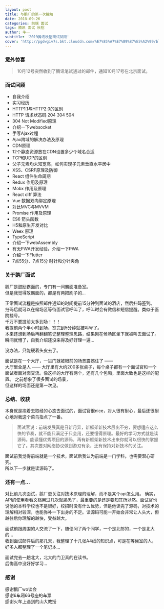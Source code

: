 ```yaml
---
layout: post
title: 与鹅厂的第一次接触
date: 2018-09-26
categories: 前端 面试
tags: 腾讯 面试 秋招 
author: 牛一 
subtitle: '2019腾讯秋招面试回顾'
cover: 'http://pgdwgiv7s.bkt.clouddn.com/%E7%85%A7%E7%89%87%E5%A2%99/blog648ac377gy1fw3cjxy8e9j21kw0w0kfb.jpg'
---  
```

### 意外惊喜  
> 10月12号突然收到了腾讯笔试通过的邮件，通知10月17号在北京面试。   

### 面试回顾  

* 自我介绍  
* 实习经历    
* HTTP1.1与HTTP2.0的区别   
* HTTP 请求状态码 204 304 504  
* 304 Not Modified原理 
* 介绍一下websocket
* 手写Ajax过程  
* Ajax跨域的解决办法及原理  
* CDN原理  
* 12个静态资源放在CDN设置多少个域名合适  
* TCP和UDP的区别  
* 父子元素均未知宽高，如何实现子元素垂直水平居中  
* XSS、CSRF原理及防御
* React 组件生命周期  
* Redux 作用及原理 
* Mobx 作用及原理   
* React diff 算法
* Vue 数据双向绑定原理  
* 对比MVC与MVVM  
* Promise 作用及原理  
* ES6 箭头函数
* H5和原生开发对比
* Weex 原理  
* TypeScript  
* 介绍一下webAssembly  
* 有无PWA开发经验，介绍一下PWA  
* 介绍一下Flutter  
* 7点55分、7点15分 时针和分针夹角    

### 关于鹅厂面试  
鹅厂是鼓励霸面的，专门有一间霸面准备室。  
但是我觉得敢霸面的，都是有两把刷子的...  

正常面试流程是按照邮件通知的时间提前15分钟到面试的酒店，然后扫码签到。
扫码后就可以在候场区等待面试官呼叫了，呼叫时会有微信和短信提醒。类似于医院挂号。  
千万不要提前太多到场！！！  
我提前两个半小时到场，签完到5分钟就被叫号了。  
本来还想到场后再翻翻笔记整理整理思路，结果刚在候场区坐下就被叫去面试了。瞬间就懵了，自我介绍还没来得及好好理一遍...

没办法，只能硬着头皮去了。  

面试是在一个大厅，一进门就被眼前的场景震撼住了 ——  
大厅里全是人 —— 大厅里有大约200多张桌子，每个桌子都有一个面试官和一个面试者面对面交流。像这样的大厅有两个，还有几个包厢，里面大致也是这样的配置。 
之前想象了很多面试的场景，  
但这样的场面还是第一次见。  

### 总结、收获  
本身就是抱着去取经的心态去面试的，面试官很nice，对人很有耐心，最后还很耐心地对我这个菜鸟指点了一番。  
>  面试官说：前端发展真是日新月异，新框架新技术层出不穷，要想适应这么快的节奏，就不能只满足于只会用，还要懂得原理。最好的学习方式就是读源码，能读懂优秀项目的源码，再有新框架新技术出来你就可以很快的掌握它了。其次要对网络协议做到游刃有余，还有保持对新技术的关注。 

面试前我觉得前端就是一个技术，面试后我认为前端是一门学科，也需要潜心研究。  
所以下一步就是读源码了。  

### 还有一点...  

对比前几次面试，鹅厂更关注对技术原理的理解，而不是某个api怎么用。  确实，API的使用看看文档用过几次就熟悉了，最重要的是还是要知其所以然。面试官也说他的本科学校也不是很好，校招时没有什么优势，但是他读完了源码，对技术的理解相对较深，也能弥补一下出身的不足。读源码可能一开始会非常让人头大，但越往后你理解的越快，受益越大。  

面试前跟周围的人交流了一下，随便问了两个同学，一个是北邮的，一个是北大的...    
收到面试邮件后的那几天，我整理了十几张A4纸的知识点，可是在等候室的人，好多人都整理了一个笔记本...  

面试完去一趟北大，北大的门卫真的在读书。  
后悔高中没好好学习...  


### 感谢  
感谢鹅厂wo谈会  
感谢6车厢66号座的车票  
感谢火车上遇到的山大教授  
  
